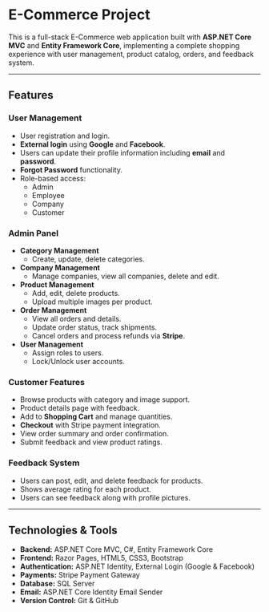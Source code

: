 # E-Commerce Project

This is a full-stack E-Commerce web application built with **ASP.NET Core MVC** and **Entity Framework Core**, implementing a complete shopping experience with user management, product catalog, orders, and feedback system.

---

## Features

### **User Management**
- User registration and login.
- **External login** using **Google** and **Facebook**.
- Users can update their profile information including **email** and **password**.
- **Forgot Password** functionality.
- Role-based access:
  - Admin
  - Employee
  - Company
  - Customer

### **Admin Panel**
- **Category Management**
  - Create, update, delete categories.
- **Company Management**
  - Manage companies, view all companies, delete and edit.
- **Product Management**
  - Add, edit, delete products.
  - Upload multiple images per product.
- **Order Management**
  - View all orders and details.
  - Update order status, track shipments.
  - Cancel orders and process refunds via **Stripe**.
- **User Management**
  - Assign roles to users.
  - Lock/Unlock user accounts.

### **Customer Features**
- Browse products with category and image support.
- Product details page with feedback.
- Add to **Shopping Cart** and manage quantities.
- **Checkout** with Stripe payment integration.
- View order summary and order confirmation.
- Submit feedback and view product ratings.

### **Feedback System**
- Users can post, edit, and delete feedback for products.
- Shows average rating for each product.
- Users can see feedback along with profile pictures.

---

## Technologies & Tools

- **Backend:** ASP.NET Core MVC, C#, Entity Framework Core
- **Frontend:** Razor Pages, HTML5, CSS3, Bootstrap
- **Authentication:** ASP.NET Identity, External Login (Google & Facebook)
- **Payments:** Stripe Payment Gateway
- **Database:** SQL Server
- **Email:** ASP.NET Core Identity Email Sender
- **Version Control:** Git & GitHub

